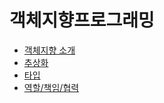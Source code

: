 # 객체지향프로그래밍

- [객체지향 소개](./document/introduce.md)
- [추상화](./document/abstract.md)
- [타입](./document/type.md)
- [역할/책임/협력](./document/role_responsibility_cooperation.md)